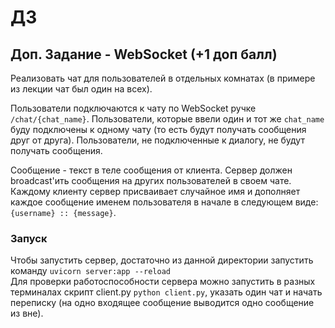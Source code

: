 # ДЗ
## Доп. Задание - WebSocket (+1 доп балл)

Реализовать чат для пользователей в отдельных комнатах (в примере из лекции чат
был один на всех).

Пользователи подключаются к чату по WebSocket ручке `/chat/{chat_name}`.
Пользователи, которые ввели один и тот же `chat_name` буду подключены к одному
чату (то есть будут получать сообщения друг от друга). Пользователи, не
подключенные к диалогу, не будут получать сообщения.

Сообщение - текст в теле сообщения от клиента. Сервер должен broadcast'ить
сообщения на других пользователей в своем чате. Каждому клиенту сервер
присваивает случайное имя и дополняет каждое сообщение именем пользователя в
начале в следующем виде: `{username} :: {message}`.

### Запуск
Чтобы запустить сервер, достаточно из данной директории запустить команду `uvicorn server:app --reload` \
Для проверки работоспособности сервера можно запустить в разных терминалах скрипт client.py `python client.py`,
указать один чат и начать переписку (на одно входящее сообщение выводится одно сообщение из вне). 